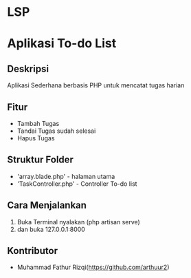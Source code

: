# LSP
# Aplikasi To-do List

## Deskripsi
Aplikasi Sederhana berbasis PHP untuk mencatat tugas harian

## Fitur
- Tambah Tugas
- Tandai Tugas sudah selesai
- Hapus Tugas

## Struktur Folder
- 'array.blade.php' - halaman utama
- 'TaskController.php' - Controller To-do list

## Cara Menjalankan 
1. Buka Terminal nyalakan (php artisan serve)
2. dan buka 127.0.0.1:8000

## Kontributor
- Muhammad Fathur Rizqi(https://github.com/arthuur2)
